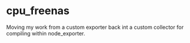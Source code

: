 # cpu_freenas
Moving my work from a custom exporter back int a custom collector for compiling within node_exporter.